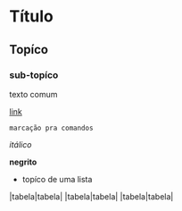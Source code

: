# Título

## Topíco

### sub-topíco

texto comum

[link](www.link.com)

```
marcação pra comandos
```

*itálico*

**negrito**

* topíco de uma lista

|tabela|tabela|
|tabela|tabela|
|tabela|tabela|